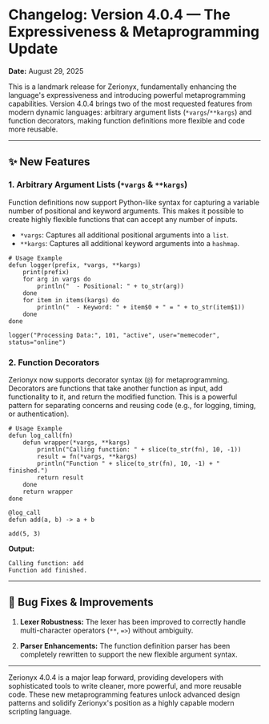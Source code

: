 # Changelog: Version 4.0.4 &mdash; The Expressiveness & Metaprogramming Update

**Date:** August 29, 2025

This is a landmark release for Zerionyx, fundamentally enhancing the language's expressiveness and introducing powerful metaprogramming capabilities. Version 4.0.4 brings two of the most requested features from modern dynamic languages: arbitrary argument lists (`*vargs`/`**kargs`) and function decorators, making function definitions more flexible and code more reusable.

---

## ✨ New Features

### 1. Arbitrary Argument Lists (`*vargs` & `**kargs`)

Function definitions now support Python-like syntax for capturing a variable number of positional and keyword arguments. This makes it possible to create highly flexible functions that can accept any number of inputs.

*   `*vargs`: Captures all additional positional arguments into a `list`.
*   `**kargs`: Captures all additional keyword arguments into a `hashmap`.

```zyx
# Usage Example
defun logger(prefix, *vargs, **kargs)
    print(prefix)
    for arg in vargs do
        println("  - Positional: " + to_str(arg))
    done
    for item in items(kargs) do
        println("  - Keyword: " + item$0 + " = " + to_str(item$1))
    done
done

logger("Processing Data:", 101, "active", user="memecoder", status="online")
```

### 2. Function Decorators

Zerionyx now supports decorator syntax (`@`) for metaprogramming. Decorators are functions that take another function as input, add functionality to it, and return the modified function. This is a powerful pattern for separating concerns and reusing code (e.g., for logging, timing, or authentication).

```zyx
# Usage Example
defun log_call(fn)
    defun wrapper(*vargs, **kargs)
        println("Calling function: " + slice(to_str(fn), 10, -1))
        result = fn(*vargs, **kargs)
        println("Function " + slice(to_str(fn), 10, -1) + " finished.")
        return result
    done
    return wrapper
done

@log_call
defun add(a, b) -> a + b

add(5, 3)
```
**Output:**
```
Calling function: add
Function add finished.
```
---

## 🐞 Bug Fixes & Improvements

1.  **Lexer Robustness:** The lexer has been improved to correctly handle multi-character operators (`**`, `=>`) without ambiguity.

2.  **Parser Enhancements:** The function definition parser has been completely rewritten to support the new flexible argument syntax.

---

Zerionyx 4.0.4 is a major leap forward, providing developers with sophisticated tools to write cleaner, more powerful, and more reusable code. These new metaprogramming features unlock advanced design patterns and solidify Zerionyx's position as a highly capable modern scripting language.